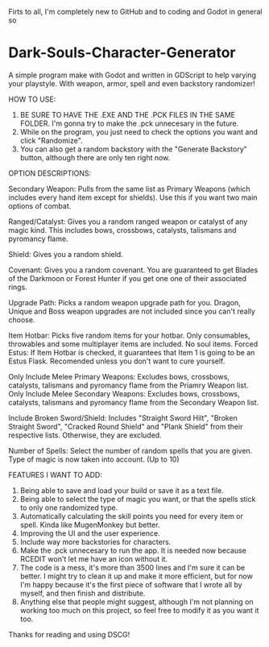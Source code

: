 Firts to all, I'm completely new to GitHub and to coding and Godot in general so

# Dark-Souls-Character-Generator
A simple program make with Godot and written in GDScript to help varying your playstyle. With weapon, armor, spell and even backstory randomizer!


HOW TO USE:
1. BE SURE TO HAVE THE .EXE AND THE .PCK FILES IN THE SAME FOLDER. I'm gonna try to make the .pck unnecesary in the future.
2. While on the program, you just need to check the options you want and click "Randomize".
3. You can also get a random backstory with the "Generate Backstory" button, although there are only ten right now.


OPTION DESCRIPTIONS:

Secondary Weapon: Pulls from the same list as Primary Weapons (which includes every hand item except for shields). Use this if you want two main options of combat.

Ranged/Catalyst: Gives you a random ranged weapon or catalyst of any magic kind. This includes bows, crossbows, catalysts, talismans and pyromancy flame.

Shield: Gives you a random shield.

Covenant: Gives you a random covenant. You are guaranteed to get Blades of the Darkmoon or Forest Hunter if you get one one of their associated rings.

Upgrade Path: Picks a random weapon upgrade path for you. Dragon, Unique and Boss weapon upgrades are not included since you can't really choose.

Item Hotbar: Picks five random items for your hotbar. Only consumables, throwables and some multiplayer items are included. No soul items.
  Forced Estus: If Item Hotbar is checked, it guarantees that Item 1 is going to be an Estus Flask. Recomended unless you don't want to cure yourself.

Only Include Melee Primary Weapons: Excludes bows, crossbows, catalysts, talismans and pyromancy flame from the Priamry Weapon list.
Only Include Melee Secondary Weapons: Excludes bows, crossbows, catalysts, talismans and pyromancy flame from the Secondary Weapon list.

Include Broken Sword/Shield: Includes "Straight Sword Hilt", "Broken Straight Sword", "Cracked Round Shield" and "Plank Shield" from their respective lists. Otherwise, they are excluded.

Number of Spells: Select the number of random spells that you are given. Type of magic is now taken into account. (Up to 10)


FEATURES I WANT TO ADD:

1. Being able to save and load your build or save it as a text file.
2. Being able to select the type of magic you want, or that the spells stick to only one randomized type.
3. Automatically calculating the skill points you need for every item or spell. Kinda like MugenMonkey but better.
4. Improving the UI and the user experience.
5. Include way more backstories for characters.
6. Make the .pck unnecesary to run the app. It is needed now because RCEDIT won't let me have an icon without it.
7. The code is a mess, it's more than 3500 lines and I'm sure it can be better. I might try to clean it up and make it more efficient, but for now I'm happy because it's the first piece of software that I wrote all by myself, and then finish and distribute.
8. Anything else that people might suggest, although I'm not planning on working too much on this project, so feel free to modify it as you want it too.



Thanks for reading and using DSCG!

